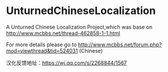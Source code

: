 # UnturnedChineseLocalization
A Unturned Chinese Localization Project,which was base on http://www.mcbbs.net/thread-462858-1-1.html

For more details please go to http://www.mcbbs.net/forum.php?mod=viewthread&tid=524031 (Chinese)

汉化反馈地址：https://wj.qq.com/s/2268844/1567
